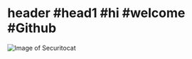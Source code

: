 # header #head1 #hi #welcome #Github
![Image of Securitocat](https://octodex.github.com/images/Securitocat.png)
